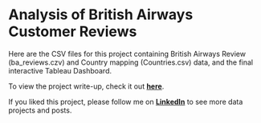 # Analysis of British Airways Customer Reviews

Here are the CSV files for this project containing British Airways Review (ba_reviews.czv) and Country mapping (Countries.csv) data, and the final interactive Tableau Dashboard.

To view the project write-up, check it out **[here](https://www.linkedin.com/pulse/hospital-patient-waitlist-analysis-power-bi-sarah-rajani-ctp-4i0wc)**.

If you liked this project, please follow me on **[LinkedIn](https://www.linkedin.com/in/sarahrajani1/)** to see more data projects and posts.
